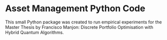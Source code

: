 # Asset Management Python Code
This small Python package was created to run empirical experiments for the Master Thesis by Francisco Manjon: Discrete Portfolio Optimisation with Hybrid Quantum Algorithms.